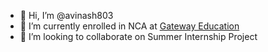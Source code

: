 - 👋 Hi, I’m @avinash803
- 🌱 I’m currently enrolled in NCA at [Gateway Education](https://gateway.edu.in/)
- 💞️ I’m looking to collaborate on Summer Internship Project
<!---
avinash803/avinash803 is a ✨ special ✨ repository because its `README.md` (this file) appears on your GitHub profile.
You can click the Preview link to take a look at your changes.
--->
